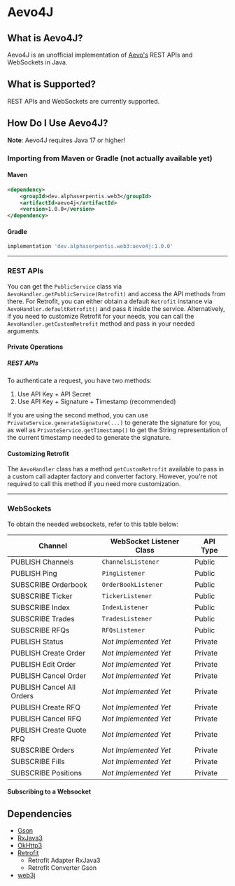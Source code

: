 # Aevo4J

## What is Aevo4J?
Aevo4J is an unofficial implementation of [Aevo's](https://aevo.xyz) REST APIs and WebSockets in Java.

## What is Supported?
REST APIs and WebSockets are currently supported.

## How Do I Use Aevo4J?
**Note**: Aevo4J requires Java 17 or higher!

### Importing from Maven or Gradle (not actually available yet)
#### Maven
```xml
<dependency>
    <groupId>dev.alphaserpentis.web3</groupId>
    <artifactId>aevo4j</artifactId>
    <version>1.0.0</version>
</dependency>
```

#### Gradle
```groovy
implementation 'dev.alphaserpentis.web3:aevo4j:1.0.0'
```

- - -

### REST APIs
You can get the `PublicService` class via `AevoHandler.getPublicService(Retrofit)` and access the API methods from there.
For Retrofit, you can either obtain a default `Retrofit` instance via `AevoHandler.defaultRetrofit()` and pass it inside the service.
Alternatively, if you need to customize Retrofit for your needs, you can call the `AevoHandler.getCustomRetrofit` method and pass in your needed arguments.

#### Private Operations
##### REST APIs
To authenticate a request, you have two methods:

1. Use API Key + API Secret
2. Use API Key + Signature + Timestamp (recommended)

If you are using the second method, you can use `PrivateService.generateSignature(...)` to generate the signature for you,
as well as `PrivateService.getTimestamp()` to get the String representation of the current timestamp needed to generate the signature.

#### Customizing Retrofit
The `AevoHandler` class has a method `getCustomRetrofit` available to pass in a custom call adapter factory and converter factory. However, you're not required to call this method if you need more customization.

- - -

### WebSockets

To obtain the needed websockets, refer to this table below:

| Channel                   | WebSocket Listener Class | API Type |
|---------------------------|--------------------------|----------|
| PUBLISH Channels          | `ChannelsListener`       | Public   |
| PUBLISH Ping              | `PingListener`           | Public   |
| SUBSCRIBE Orderbook       | `OrderBookListener`      | Public   |
| SUBSCRIBE Ticker          | `TickerListener`         | Public   |
| SUBSCRIBE Index           | `IndexListener`          | Public   |
| SUBSCRIBE Trades          | `TradesListener`         | Public   |
| SUBSCRIBE RFQs            | `RFQsListener`           | Public   |
| PUBLISH Status            | *Not Implemented Yet*    | Private  |
| PUBLISH Create Order      | *Not Implemented Yet*    | Private  |
| PUBLISH Edit Order        | *Not Implemented Yet*    | Private  |
| PUBLISH Cancel Order      | *Not Implemented Yet*    | Private  |
| PUBLISH Cancel All Orders | *Not Implemented Yet*    | Private  |
| PUBLISH Create RFQ        | *Not Implemented Yet*    | Private  |
| PUBLISH Cancel RFQ        | *Not Implemented Yet*    | Private  |
| PUBLISH Create Quote RFQ  | *Not Implemented Yet*    | Private  |
| SUBSCRIBE Orders          | *Not Implemented Yet*    | Private  |
| SUBSCRIBE Fills           | *Not Implemented Yet*    | Private  |
| SUBSCRIBE Positions       | *Not Implemented Yet*    | Private  |

#### Subscribing to a Websocket

## Dependencies
- [Gson](https://github.com/google/gson)
- [RxJava3](https://github.com/ReactiveX/RxJava)
- [OkHttp3](https://github.com/square/okhttp)
- [Retrofit](https://github.com/square/retrofit)
  - Retrofit Adapter RxJava3
  - Retrofit Converter Gson
- [web3j](https://github.com/web3j/web3j)